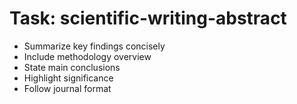 <!-- ---
!-- title: 2024-12-27 23:17:08
!-- author: Yusuke Watanabe
!-- date: /home/ywatanabe/.emacs.d/lisp/llemacs/workspace/resources/prompt-templates/components/02_tasks/scientific-writing-abstract.md
!-- --- -->

# Task: scientific-writing-abstract
* Summarize key findings concisely
* Include methodology overview
* State main conclusions
* Highlight significance
* Follow journal format